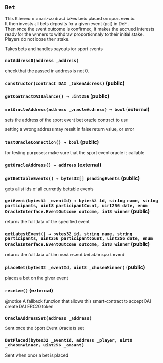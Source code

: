 ## `Bet`

This Ethereum smart-contract takes bets placed on sport events.  
It then invests all bets deposits for a given event (pot) in DeFi.  
Then once the event outcome is confirmed,
it makes the accrued interests ready for the winners 
to withdraw proportionnaly to their initial stake.  
Players do not loose their stake.

Takes bets and handles payouts for sport events




### `notAddress0(address _address)`



check that the passed in address is not 0.


### `constructor(contract DAI _tokenAddress)` (public)





### `getContractDAIBalance() → uint256` (public)





### `setOracleAddress(address _oracleAddress) → bool` (external)

sets the address of the sport event bet oracle contract to use 


setting a wrong address may result in false return value, or error 


### `testOracleConnection() → bool` (public)

for testing purposes: make sure that the sport event oracle is callable



### `getOracleAddress() → address` (external)





### `getBettableEvents() → bytes32[] pendingEvents` (public)

gets a list ids of all currently bettable events




### `getEvent(bytes32 _eventId) → bytes32 id, string name, string participants, uint8 participantCount, uint256 date, enum OracleInterface.EventOutcome outcome, int8 winner` (public)

returns the full data of the specified event 




### `getLatestEvent() → bytes32 id, string name, string participants, uint256 participantCount, uint256 date, enum OracleInterface.EventOutcome outcome, int8 winner` (public)

returns the full data of the most recent bettable sport event 




### `placeBet(bytes32 _eventId, uint8 _chosenWinner)` (public)

places a bet on the given event 




### `receive()` (external)

 @notice A fallback function that allows this smart-contract to accept DAI create DAI ERC20 token




### `OracleAddressSet(address _address)`



Sent once the Sport Event Oracle is set

### `BetPlaced(bytes32 _eventId, address _player, uint8 _chosenWinner, uint256 _amount)`



Sent when once a bet is placed

